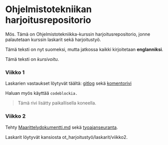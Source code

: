 # Ohjelmistotekniikan harjoitusrepositorio

Mös. Tämä on Ohjelmistotekniikka-kurssin harjoitusrepositorio, jonne palautetaan kurssin laskarit sekä harjoitustyö.

Tämä teksti on nyt suomeksi, mutta jatkossa kaikki kirjoitetaan **englanniksi**.

Tämä teksti on *kursivoitu*.

### Viikko 1

Laskarien vastaukset löytyvät täältä: [gitlog](https://github.com/learntopilk/ot_harjoitustyo/blob/master/laskarit/viikko1/gitlog.txt) sekä [komentorivi](https://github.com/learntopilk/ot_harjoitustyo/blob/master/laskarit/viikko1/komentorivi.txt)

Haluan myös käyttää `codeblockia.`

> Tämä rivi lisätty paikallisella koneella.

### Viikko 2

Tehty [Maarittelydokumentti.md](ot_harjoitustyo/dokumentointi/Maarittelydokumentti.md) sekä [tyoajanseuranta](ot_harjoitustyo/dokumentointi/tyoaikakirjanpito.md).

Laskarit löytyvät kansiosta  ot_harjoitustyö/laskarit/viikko2.
